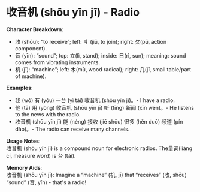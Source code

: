 # **收音机 (shōu yīn jī) - Radio**

**Character Breakdown**:  
- 收 (shōu): “to receive”; left: 丩 (jiū, to join); right: 攵(pū, action component).  
- 音 (yīn): “sound”; top: 立(lì, stand); inside: 日(rì, sun); meaning: sound comes from vibrating instruments.  
- 机 (jī): “machine”; left: 木(mù, wood radical); right: 几(jī, small table/part of machine).

**Examples**:  
- 我 (wǒ) 有 (yǒu) 一台 (yì tái) 收音机 (shōu yīn jī)。- I have a radio.  
- 他 (tā) 用 (yòng) 收音机 (shōu yīn jī) 听 (tīng) 新闻 (xīn wén)。- He listens to the news with the radio.  
- 收音机 (shōu yīn jī) 能 (néng) 接收 (jiē shōu) 很多 (hěn duō) 频道 (pín dào)。- The radio can receive many channels.

**Usage Notes**:  
收音机 (shōu yīn jī) is a compound noun for electronic radios. The量词(liàng cí, measure word) is 台 (tái).

**Memory Aids**:  
收音机 (shōu yīn jī): Imagine a “machine” (机, jī) that “receives” (收, shōu) “sound” (音, yīn) - that's a radio!
